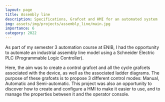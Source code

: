 ```yaml
---
layout: page
title: Assembly line
description: Specifications, Grafcet and HMI for an automated system
img: assets/img/projects/assembly_line/main.jpg
importance: 6
category: 2022
---
```


As part of my semester 3 automation course at ENIB, I had the opportunity to automate an industrial assembly line model using a Schneider Electric PLC (Programmable Logic Controller).

Here, the aim was to create a control grafcet and all the cycle grafcets associated with the device, as well as the associated ladder diagrams. The purpose of these grafcets is to propose 3 different control modes: Manual, Automatic and Semi-automatic. This project was also an opportunity to discover how to create and configure a HMI to make it easier to use, and to manage the properties between it and the operator console.
